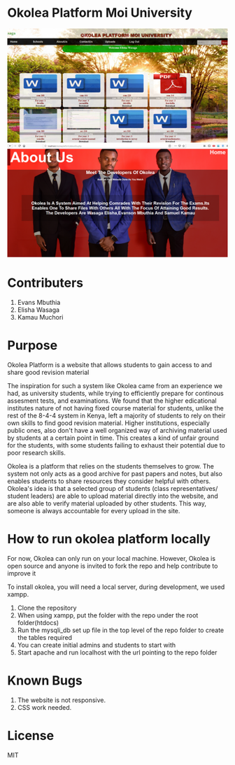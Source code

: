 # Okolea Platform Moi University
![testing](https://github.com/MbuthiaWaKihara/okoleaRepo/blob/master/images/adminlogin%20(2).png)
![testing](https://github.com/MbuthiaWaKihara/okoleaRepo/blob/master/images/Screenshot%20(98).png)

# Contributers
<ol>
    <li>Evans Mbuthia</li>
    <li>Elisha Wasaga</li>
    <li>Kamau Muchori</li>
</ol>

# Purpose
<p>
Okolea Platform is a website that allows students to gain access to and share good revision material
</p>

<p>
The inspiration for such a system like Okolea came from an experience we had, as university students, while trying to efficiently prepare for continous assesment tests, and examinations. We found that the higher edicational institutes nature of not having fixed course material for students, unlike the rest of the 8-4-4 system in Kenya, left a majority of students to rely on their own skills to find good revision material. Higher institutions, especially public ones, also don't have a well organized way of archiving material used by students at a certain point in time. This creates a kind of unfair ground for the students, with some students failing to exhaust their potential due to poor research skills. 
</p>

<p>
Okolea is a platform that relies on the students themselves to grow. The system not only acts as a good archive for past papers and notes, but also enables students to share resources they consider helpful with others. Okolea's idea is that a selected group of students (class representatives/ student leaders) are able to upload material directly into the website, and are also able to verify material uploaded by other students. This way, someone is always accountable for every upload in the site.
</p>

# How to run okolea platform locally
<p>For now, Okolea can only run on your local machine. However, Okolea is open source and anyone is invited to fork the repo and help contribute to improve it</p>
<p>
To install okolea, you will need a local server, during development, we used xampp.
</p>
<ol>
    <li>Clone the repository</li>
    <li>When using xampp, put the folder with the repo under the root folder(htdocs)</li>
    <li>Run the mysqli_db set up file in the top level of the repo folder to create the tables required</li>
    <li>You can create initial admins and students to start with</li>
    <li>Start apache and run localhost with the url pointing to the repo folder</li>
</ol>

# Known Bugs
<ol>
    <li>The website is not responsive.</li>
    <li>CSS work needed.</li>
</ol>

# License 
MIT 